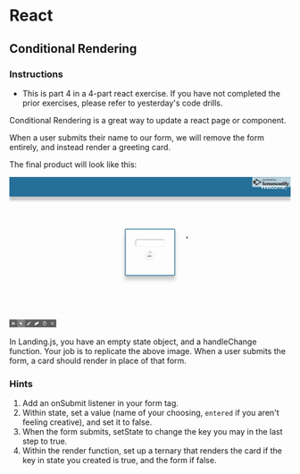 # React

## Conditional Rendering

### Instructions

* This is part 4 in a 4-part react exercise. If you have not completed the prior exercises, please refer to yesterday's code drills.

Conditional Rendering is a great way to update a react page or component.

When a user submits their name to our form, we will remove the form entirely, and instead render a greeting card.

The final product will look like this: 

<img src="demo.gif"/>

In Landing.js, you have an empty state object, and a handleChange function. Your job is to replicate the above image. When a user submits the form, a card should render in place of that form.


### Hints

1. Add an onSubmit listener in your form tag. 
2. Within state, set a value (name of your choosing, `entered` if you aren't feeling creative), and set it to false.
3. When the form submits, setState to change the key you may in the last step to true.
4. Within the render function, set up a ternary that renders the card if the key in state you created is true, and the form if false.